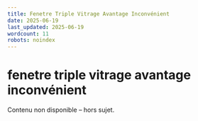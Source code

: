 ```yaml
---
title: Fenetre Triple Vitrage Avantage Inconvénient
date: 2025-06-19
last_updated: 2025-06-19
wordcount: 11
robots: noindex
---
```


# fenetre triple vitrage avantage inconvénient

Contenu non disponible – hors sujet.